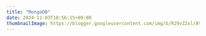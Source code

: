 ```yaml
---
title: "MongoDB"
date: 2024-11-03T18:56:15+09:00
thumbnailImage: https://blogger.googleusercontent.com/img/b/R29vZ2xl/AVvXsEgMbuJOnqAVLp2Yb-tOZdRoKze1m31suZXCdZVVkDEizxN1wzDWHBefoDVoL6BfqxDf0fFlmSUyEU-EoyApAYFJ69neB1_Zc2BGcfyJXQUHxDCD8eoH39w-H7GgetjmSUcWHdxjK-ZXt_ad/s800/bucket_relay_nimotsu.png
---
```


